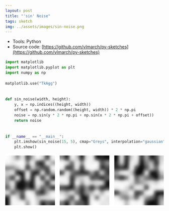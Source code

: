 ```yaml
---
layout: post
title: "'sin' Noise"
tags: sketch
img: ../assets/images/sin-noise.png
---
```


- Tools: Python
- Source code: [https://github.com/vlmarch/py-sketches](https://github.com/vlmarch/py-sketches)

```python
import matplotlib
import matplotlib.pyplot as plt
import numpy as np

matplotlib.use("TkAgg")


def sin_noise(width, height):
    y, x = np.indices((height, width))
    offset = np.random.random((height, width)) * 2 * np.pi
    noise = np.sin(y * 2 * np.pi + np.sin(x * 2 * np.pi + offset))
    return noise


if __name__ == "__main__":
    plt.imshow(sin_noise(15, 5), cmap="Greys", interpolation="gaussian")
    plt.show()
```

![Alt text](../assets/images/sin-noise1.png)
